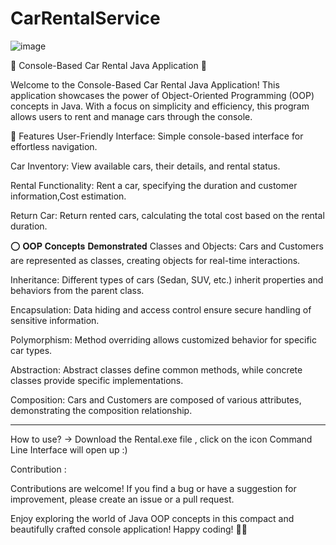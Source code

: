 # CarRentalService

![image](https://github.com/MrSamarjitBanerjee/CarRentalService/assets/147799102/e2752d85-a48f-4155-9e98-f3b71a904d61)

  🚗 Console-Based Car Rental Java Application 🚗
  
Welcome to the Console-Based Car Rental Java Application! This application showcases the power of Object-Oriented Programming (OOP) concepts in Java. With a focus on simplicity and efficiency, this program allows users to rent and manage cars through the console.

 🚦 Features
User-Friendly Interface: Simple console-based interface for effortless navigation.

Car Inventory: View available cars, their details, and rental status.

Rental Functionality: Rent a car, specifying the duration and customer information,Cost estimation.

Return Car: Return rented cars, calculating the total cost based on the rental duration.


⭕ 𝐎𝐎𝐏 𝐂𝐨𝐧𝐜𝐞𝐩𝐭𝐬 𝐃𝐞𝐦𝐨𝐧𝐬𝐭𝐫𝐚𝐭𝐞𝐝
Classes and Objects: Cars and Customers are represented as classes, creating objects for real-time interactions.

Inheritance: Different types of cars (Sedan, SUV, etc.) inherit properties and behaviors from the parent class.

Encapsulation: Data hiding and access control ensure secure handling of sensitive information.

Polymorphism: Method overriding allows customized behavior for specific car types.

Abstraction: Abstract classes define common methods, while concrete classes provide specific implementations.

Composition: Cars and Customers are composed of various attributes, demonstrating the composition relationship.

-------------------------------------------------------------------------------------------------------------------------------------------------------------


How to use?
-> Download the Rental.exe file , click on the icon Command Line Interface will open up :)



Contribution :

Contributions are welcome! If you find a bug or have a suggestion for improvement, please create an issue or a pull request.




Enjoy exploring the world of Java OOP concepts in this compact and beautifully crafted console application! Happy coding! 🚗✨


